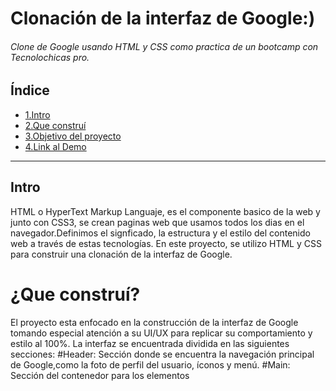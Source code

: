 # Clonación de la interfaz de Google:)
###### Clone de Google usando HTML y CSS como practica de un bootcamp con Tecnolochicas pro.
## Índice
* [1.Intro]()
* [2.Que construí]()
* [3.Objetivo del proyecto]()
* [4.Link al Demo]()
***
## Intro
HTML o HyperText Markup Languaje, es el componente basico  de la web y junto con CSS3, se crean paginas web que usamos todos los dias en el navegador.Definimos el signficado, la estructura y el estilo del contenido web a través de estas tecnologías.
En este proyecto, se utilizo HTML y CSS para construir una clonación de la interfaz de Google.
# ¿Que construí?
El proyecto esta enfocado en la construcción de la interfaz de Google tomando especial atención a su UI/UX para replicar su comportamiento y estilo al 100%. La interfaz se encuentrada dividida en las siguientes secciones:
#Header: Sección donde se encuentra la navegación principal de Google,como la foto de perfil del usuario, íconos y menú.
#Main: Sección del contenedor para los elementos 
